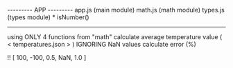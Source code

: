 --------- APP ---------
app.js (main module)
math.js (math module)
types.js (types module)
          * isNumber()



-----------------------
using ONLY 4 functions from "math"
calculate average temperature
value ( < temperatures.json > )
IGNORING NaN values
calculate error (%)

!! [ 100, -100, 0.5, NaN, 1.0 ]
